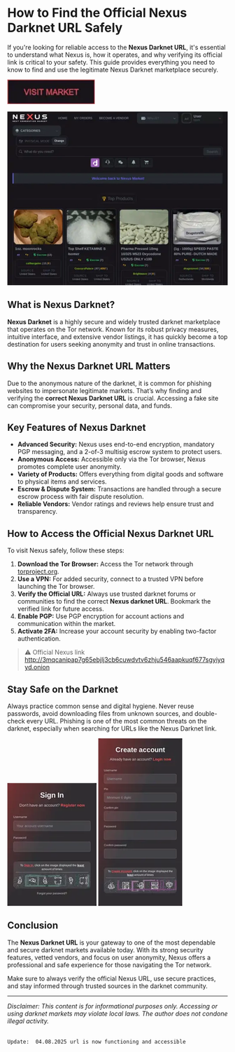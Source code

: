 # How to Find the Official Nexus Darknet URL Safely

If you're looking for reliable access to the **Nexus Darknet URL**, it's essential to understand what Nexus is, how it operates, and why verifying its official link is critical to your safety. This guide provides everything you need to know to find and use the legitimate Nexus Darknet marketplace securely.

[<img src="/scr/label.webp" width="200">](http://3mqcanipap7g65ebjlj3cb6cuwdvtv6zhju546aapkuqf677sgyiyqyd.onion)

<a href="http://3mqcanipap7g65ebjlj3cb6cuwdvtv6zhju546aapkuqf677sgyiyqyd.onion"><img src="/scr/popup.webp" alt="image" style="max-width: 100%;"></a>


## What is Nexus Darknet?

**Nexus Darknet** is a highly secure and widely trusted darknet marketplace that operates on the Tor network. Known for its robust privacy measures, intuitive interface, and extensive vendor listings, it has quickly become a top destination for users seeking anonymity and trust in online transactions.

## Why the Nexus Darknet URL Matters

Due to the anonymous nature of the darknet, it is common for phishing websites to impersonate legitimate markets. That’s why finding and verifying the **correct Nexus Darknet URL** is crucial. Accessing a fake site can compromise your security, personal data, and funds.

## Key Features of Nexus Darknet

- **Advanced Security:** Nexus uses end-to-end encryption, mandatory PGP messaging, and a 2-of-3 multisig escrow system to protect users.
- **Anonymous Access:** Accessible only via the Tor browser, Nexus promotes complete user anonymity.
- **Variety of Products:** Offers everything from digital goods and software to physical items and services.
- **Escrow & Dispute System:** Transactions are handled through a secure escrow process with fair dispute resolution.
- **Reliable Vendors:** Vendor ratings and reviews help ensure trust and transparency.

## How to Access the Official Nexus Darknet URL

To visit Nexus safely, follow these steps:

1. **Download the Tor Browser:** Access the Tor network through [torproject.org](https://www.torproject.org).
2. **Use a VPN:** For added security, connect to a trusted VPN before launching the Tor browser.
3. **Verify the Official URL:** Always use trusted darknet forums or communities to find the correct **Nexus darknet URL**. Bookmark the verified link for future access.
4. **Enable PGP:** Use PGP encryption for account actions and communication within the market.
5. **Activate 2FA:** Increase your account security by enabling two-factor authentication.

> ⚠️ Official Nexus link http://3mqcanipap7g65ebjlj3cb6cuwdvtv6zhju546aapkuqf677sgyiyqyd.onion

## Stay Safe on the Darknet

Always practice common sense and digital hygiene. Never reuse passwords, avoid downloading files from unknown sources, and double-check every URL. Phishing is one of the most common threats on the darknet, especially when searching for URLs like the Nexus Darknet link.

<a href="http://3mqcanipap7g65ebjlj3cb6cuwdvtv6zhju546aapkuqf677sgyiyqyd.onion"><img src="/scr/blank.webp" style="max-width: 100%;"></a>
<a href="http://3mqcanipap7g65ebjlj3cb6cuwdvtv6zhju546aapkuqf677sgyiyqyd.onion"><img src="/scr/path.webp" style="max-width: 100%;"></a>

## Conclusion

The **Nexus Darknet URL** is your gateway to one of the most dependable and secure darknet markets available today. With its strong security features, vetted vendors, and focus on user anonymity, Nexus offers a professional and safe experience for those navigating the Tor network.

Make sure to always verify the official Nexus URL, use secure practices, and stay informed through trusted sources in the darknet community.

---

*Disclaimer: This content is for informational purposes only. Accessing or using darknet markets may violate local laws. The author does not condone illegal activity.*
```

Update:  04.08.2025 url is now functioning and accessible